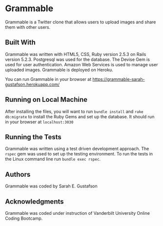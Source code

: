# Grammable

Grammable is a Twitter clone that allows users to upload images and share them with other users.

## Built With

Grammable was written with HTML5, CSS, Ruby version 2.5.3 on Rails version 5.2.3. Postgresql was used for the database. The Devise Gem is used for user authentication. Amazon Web Services is used to manage user uploaded images. Grammable is deployed on Heroku.

You can run Grammable in your browser at https://grammable-sarah-gustafson.herokuapp.com/

## Running on Local Machine

After installing the files, you will want to run `bundle install` and `rake db:migrate` to install the Ruby Gems and set up the database. It should run in your browser at `localhost:3030`

## Running the Tests

Grammable was written using a test driven development approach. The `rspec` gem was used to set up the testing environment. To run the tests in the Linux command line run `bundle exec rspec`.

## Authors

Grammable was coded by Sarah E. Gustafson

## Acknowledgments

Grammable was coded under instruction of Vanderbilt University Online Coding Bootcamp.